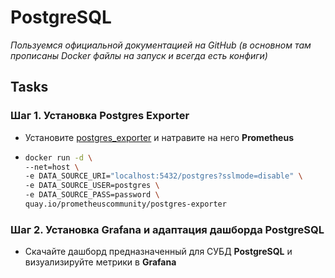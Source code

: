 # PostgreSQL

_Пользуемся официальной документацией на GitHub (в основном там прописаны Docker файлы на запуск и всегда есть конфиги)_

## Tasks

### Шаг 1. Установка Postgres Exporter

- Установите [postgres_exporter](https://github.com/prometheus-community/postgres_exporter "Prometheus exporter for PostgreSQL server metrics.") и натравите на него **Prometheus**
- ```bash
  docker run -d \
  --net=host \
  -e DATA_SOURCE_URI="localhost:5432/postgres?sslmode=disable" \
  -e DATA_SOURCE_USER=postgres \
  -e DATA_SOURCE_PASS=password \
  quay.io/prometheuscommunity/postgres-exporter
  ```

### Шаг 2. Установка Grafana и адаптация дашборда PostgreSQL

- Скачайте дашборд предназначенный для СУБД **PostgreSQL** и визуализируйте метрики в **Grafana**
